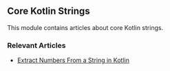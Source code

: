## Core Kotlin Strings

This module contains articles about core Kotlin strings.

### Relevant Articles

- [Extract Numbers From a String in Kotlin](https://www.baeldung.com/kotlin/extract-numbers-from-string)
